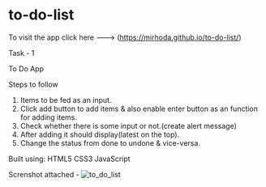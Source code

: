# to-do-list

To visit the app click here ---> (https://mirhoda.github.io/to-do-list/)

Task - 1

To Do App

Steps to follow

1. Items to be fed as an input.
2. Click add button to add items & also enable enter button as an function for adding items.
3. Check whether there is some input or not.(create alert message)
4. After adding it should display(latest on the top).
5. Change the status from done to undone & vice-versa.



Built using: 
          HTML5
          CSS3
          JavaScript
          
          
 Screnshot attached - ![to_do_list](https://user-images.githubusercontent.com/83762588/128520136-ab8f92e2-d6b3-4c48-b444-4545e8e305b0.JPG)



